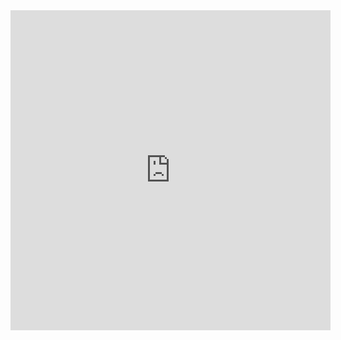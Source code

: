 <iframe src="https://cubing.github.io/AnimCubeJS/cube3.html?colorscheme=wygbor&initrevmove=RU'U'R2'FRF'U2R'FRF'X2Y&move=RU'U'R2'FRF'U2R'FRF'&repeat=0&edit=0&movetext=1&metric=2&fonttype=0&snap=1&buttonheight=20" frameborder="0" width="512" height="512"></iframe>